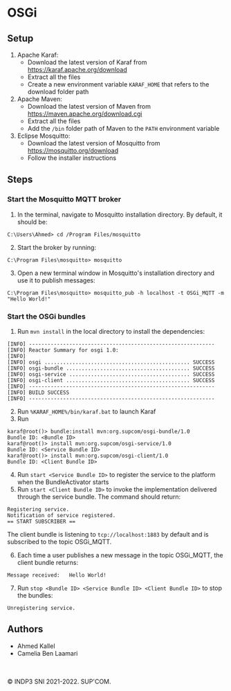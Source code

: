 # OSGi

## Setup
1. Apache Karaf:
    - Download the latest version of Karaf from https://karaf.apache.org/download
    - Extract all the files
    - Create a new environment variable `KARAF_HOME` that refers to the download folder path
2. Apache Maven:
    - Download the latest version of Maven from https://maven.apache.org/download.cgi
    - Extract all the files
    - Add the `/bin` folder path of Maven to the `PATH` environment variable
3. Eclipse Mosquitto:
    - Download the latest version of Mosquitto from https://mosquitto.org/download
    - Follow the installer instructions


## Steps
### Start the Mosquitto MQTT broker
1. In the terminal, navigate to Mosquitto installation directory. By default, it should be:
```
C:\Users\Ahmed> cd /Program Files/mosquitto
```
2. Start the broker by running:
```
C:\Program Files\mosquitto> mosquitto
```
3. Open a new terminal window in Mosquitto's installation directory and use it to publish messages:
```
C:\Program Files\mosquitto> mosquitto_pub -h localhost -t OSGi_MQTT -m "Hello World!"
```

### Start the OSGi bundles
1. Run `mvn install` in the local directory to install the dependencies:
```
[INFO] ------------------------------------------------------------
[INFO] Reactor Summary for osgi 1.0:
[INFO]
[INFO] osgi ............................................... SUCCESS
[INFO] osgi-bundle ........................................ SUCCESS
[INFO] osgi-service ....................................... SUCCESS
[INFO] osgi-client ........................................ SUCCESS
[INFO] ------------------------------------------------------------
[INFO] BUILD SUCCESS
[INFO] ------------------------------------------------------------
```
2. Run `%KARAF_HOME%/bin/karaf.bat` to launch Karaf
3. Run
```
karaf@root()> bundle:install mvn:org.supcom/osgi-bundle/1.0
Bundle ID: <Bundle ID>
karaf@root()> install mvn:org.supcom/osgi-service/1.0
Bundle ID: <Service Bundle ID>
karaf@root()> install mvn:org.supcom/osgi-client/1.0
Bundle ID: <Client Bundle ID>
```
4. Run `start <Service Bundle ID>` to register the service to the platform when the BundleActivator starts
5. Run `start <Client Bundle ID>` to invoke the implementation delivered through the service bundle. The command should return:
```
Registering service.
Notification of service registered.
== START SUBSCRIBER ==
```
The client bundle is listening to `tcp://localhost:1883` by default and is subscribed to the topic OSGi_MQTT.

6. Each time a user publishes a new message in the topic OSGi_MQTT, the client bundle returns:
```
Message received:   Hello World!
```
7. Run `stop <Bundle ID> <Service Bundle ID> <Client Bundle ID>` to stop the bundles:
```
Unregistering service.
```


## Authors
- Ahmed Kallel
- Camelia Ben Laamari
<br />
<br />
© INDP3 SNI 2021-2022. SUP'COM.
